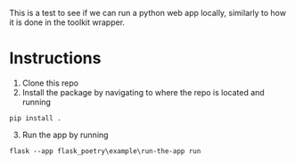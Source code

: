 This is a test to see if we can run a python web app locally, similarly to how it is done in the toolkit wrapper.

# Instructions

1. Clone this repo
2. Install the package by navigating to where the repo is located and running 
```
pip install .
```
3. Run the app by running 
```
flask --app flask_poetry\example\run-the-app run
```